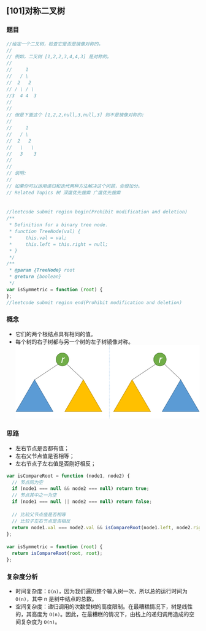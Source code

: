## [101]对称二叉树

### 题目
```javascript
//给定一个二叉树，检查它是否是镜像对称的。
//
// 例如，二叉树 [1,2,2,3,4,4,3] 是对称的。
//
//     1
//   / \
//  2   2
// / \ / \
//3  4 4  3
//
//
// 但是下面这个 [1,2,2,null,3,null,3] 则不是镜像对称的:
//
//     1
//   / \
//  2   2
//   \   \
//   3    3
//
//
// 说明:
//
// 如果你可以运用递归和迭代两种方法解决这个问题，会很加分。
// Related Topics 树 深度优先搜索 广度优先搜索


//leetcode submit region begin(Prohibit modification and deletion)
/**
 * Definition for a binary tree node.
 * function TreeNode(val) {
 *     this.val = val;
 *     this.left = this.right = null;
 * }
 */
/**
 * @param {TreeNode} root
 * @return {boolean}
 */
var isSymmetric = function (root) {
};
//leetcode submit region end(Prohibit modification and deletion)
```

### 概念
- 它们的两个根结点具有相同的值。
- 每个树的右子树都与另一个树的左子树镜像对称。
![对称二叉树](images/对称二叉树.png)

### 思路
- 左右节点是否都有值；
- 左右父节点值是否相等；
- 左右节点子左右值是否刚好相反；
```javascript
var isCompareRoot = function (node1, node2) {
  // 节点同为空
  if (node1 === null && node2 === null) return true;
  // 节点其中之一为空
  if (node1 === null || node2 === null) return false;

  // 比较父节点值是否相等 
  // 比较子左右节点是否相反
  return node1.val === node2.val && isCompareRoot(node1.left, node2.right) && isCompareRoot(node1.right, node2.left);
};

var isSymmetric = function (root) {
  return isCompareRoot(root, root);
};
```

### 复杂度分析
- 时间复杂度：`O(n)`，因为我们遍历整个输入树一次，所以总的运行时间为 `O(n)`，其中 n 是树中结点的总数。
- 空间复杂度：递归调用的次数受树的高度限制。在最糟糕情况下，树是线性的，其高度为 `O(n)`。因此，在最糟糕的情况下，由栈上的递归调用造成的空间复杂度为 `O(n)`。
